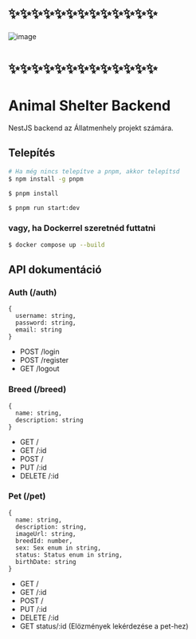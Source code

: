 # ✨✨✨✨✨✨✨✨✨✨✨✨✨
![image](https://github.com/B4LiN7/animal-shelter-backend/assets/145648111/d5b89595-ea94-4f8b-bd8d-658d84770895)
# ✨✨✨✨✨✨✨✨✨✨✨✨✨
# Animal Shelter Backend
NestJS backend az Állatmenhely projekt számára.

## Telepítés
```bash
# Ha még nincs telepítve a pnpm, akkor telepítsd
$ npm install -g pnpm

$ pnpm install

$ pnpm run start:dev
```

### vagy, ha Dockerrel szeretnéd futtatni
```bash
$ docker compose up --build
```

## API dokumentáció
### Auth (/auth)
```
{
  username: string,
  password: string,
  email: string
}
```
- POST /login
- POST /register
- GET /logout

### Breed (/breed)
```
{
  name: string,
  description: string
}
```
- GET /
- GET /:id
- POST /
- PUT /:id
- DELETE /:id

### Pet (/pet)
```
{
  name: string,
  description: string,
  imageUrl: string,
  breedId: number,
  sex: Sex enum in string,
  status: Status enum in string,
  birthDate: string
}
```
- GET /
- GET /:id
- POST /
- PUT /:id
- DELETE /:id
- GET status/:id (Elözmények lekérdezése a pet-hez)